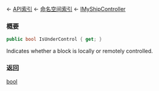 ← [API索引](Api-Index) ← [命名空间索引](Namespace-Index) ← [IMyShipController](Sandbox.ModAPI.Ingame.IMyShipController)

### 概要

```csharp
public bool IsUnderControl { get; }
```

Indicates whether a block is locally or remotely controlled.

### 返回

[bool](https://docs.microsoft.com/en-us/dotnet/api/System.Boolean?view=netframework-4.6)

